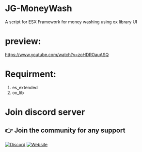 # JG-MoneyWash

A script for ESX Framework for money washing using ox library UI

# preview:
https://www.youtube.com/watch?v=zoHDROauASQ


# Requirment:
1. es_extended
2. ox_lib


# Join discord server
## 👉 Join the community for any support
[![Discord](https://img.shields.io/badge/Discord-%237289DA.svg?style=for-the-badge&logo=discord&logoColor=white)](https://discord.gg/HWejPwZgvQ)
[![Website](https://img.shields.io/badge/Website-%23e62e56.svg?style=for-the-badge&logo=website&logoColor=white)](https://jgstudio-dev.netlify.app/)
